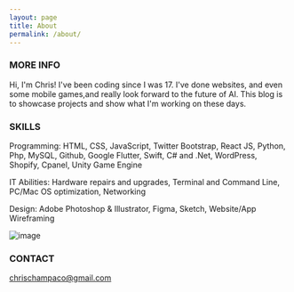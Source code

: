 ```yaml
---
layout: page
title: About
permalink: /about/
---
```


### MORE INFO

Hi, I'm Chris! I've been coding since I was 17. I've done websites, and even some mobile games,and really look forward to the future of AI. This blog is to showcase projects and show what I'm working on these days.  

### SKILLS
Programming: HTML, CSS, JavaScript, Twitter Bootstrap, React JS, Python, Php, MySQL, Github, Google Flutter, Swift, C# and .Net, WordPress, Shopify, Cpanel, Unity Game Engine


IT Abilities:  Hardware repairs and upgrades, Terminal and Command Line, PC/Mac OS optimization, Networking 


Design: Adobe Photoshop & Illustrator, Figma, Sketch, Website/App Wireframing


![image](https://user-images.githubusercontent.com/10329673/113667906-501f6f00-9666-11eb-82d0-f83648ff4989.png)


### CONTACT

[chrischampaco@gmail.com](mailto:chrischampaco@gmail.com)
